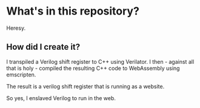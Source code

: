 # What's in this repository?
Heresy.

## How did I create it?
I transpiled a Verilog shift register to C++ using Verilator. 
I then - against all that is holy - compiled the resulting C++ code to WebAssembly using emscripten.

The result is a verilog shift register that is running as a website.

So yes, I enslaved Verilog to run in the web.